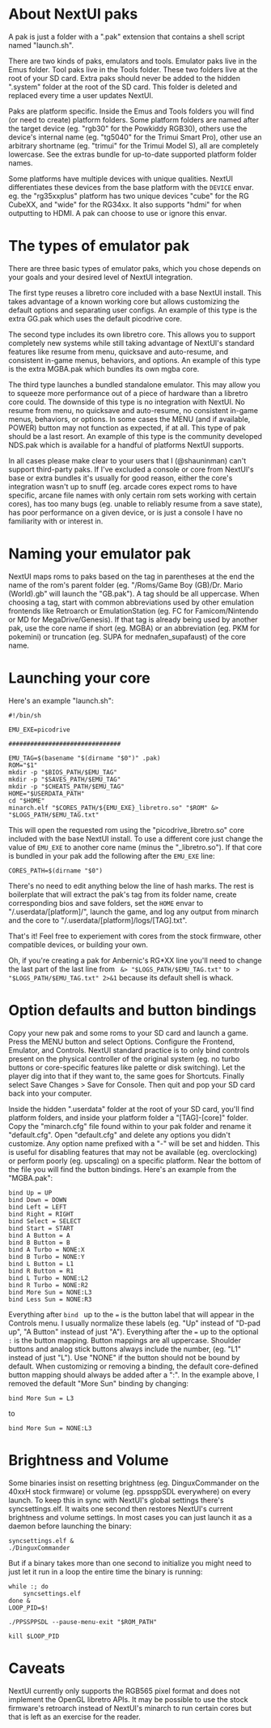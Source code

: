 # About NextUI paks

A pak is just a folder with a ".pak" extension that contains a shell script named "launch.sh". 

There are two kinds of paks, emulators and tools. Emulator paks live in the Emus folder. Tool paks live in the Tools folder. These two folders live at the root of your SD card. Extra paks should never be added to the hidden ".system" folder at the root of the SD card. This folder is deleted and replaced every time a user updates NextUI.

Paks are platform specific. Inside the Emus and Tools folders you will find (or need to create) platform folders. Some platform folders are named after the target device (eg. "rgb30" for the Powkiddy RGB30), others use the device's internal name (eg. "tg5040" for the Trimui Smart Pro), other use an arbitrary shortname (eg. "trimui" for the Trimui Model S), all are completely lowercase. See the extras bundle for up-to-date supported platform folder names.

Some platforms have multiple devices with unique qualities. NextUI differentiates these devices from the base platform with the `DEVICE` envar. eg. the "rg35xxplus" platform has two unique devices "cube" for the RG CubeXX, and "wide" for the RG34xx. It also supports "hdmi" for when outputting to HDMI. A pak can choose to use or ignore this envar.

# The types of emulator pak

There are three basic types of emulator paks, which you chose depends on your goals and your desired level of NextUI integration.

The first type reuses a libretro core included with a base NextUI install. This takes advantage of a known working core but allows customizing the default options and separating user configs. An example of this type is the extra GG.pak which uses the default picodrive core.

The second type includes its own libretro core. This allows you to support completely new systems while still taking advantage of NextUI's standard features like resume from menu, quicksave and auto-resume, and consistent in-game menus, behaviors, and options. An example of this type is the extra MGBA.pak which bundles its own mgba core.

The third type launches a bundled standalone emulator. This may allow you to squeeze more performance out of a piece of hardware than a libretro core could. The downside of this type is no integration with NextUI. No resume from menu, no quicksave and auto-resume, no consistent in-game menus, behaviors, or options. In some cases the MENU (and if available, POWER) button may not function as expected, if at all. This type of pak should be a last resort. An example of this type is the community developed NDS.pak which is available for a handful of platforms NextUI supports.

In all cases please make clear to your users that I (@shauninman) can't support third-party paks. If I've excluded a console or core from NextUI's base or extra bundles it's usually for good reason, either the core's integration wasn't up to snuff (eg. arcade cores expect roms to have specific, arcane file names with only certain rom sets working with certain cores), has too many bugs (eg. unable to reliably resume from a save state), has poor performance on a given device, or is just a console I have no familiarity with or interest in.

# Naming your emulator pak

NextUI maps roms to paks based on the tag in parentheses at the end the name of the rom's parent folder (eg. "/Roms/Game Boy (GB)/Dr. Mario (World).gb" will launch the "GB.pak"). A tag should be all uppercase. When choosing a tag, start with common abbreviations used by other emulation frontends like Retroarch or EmulationStation (eg. FC for Famicom/Nintendo or MD for MegaDrive/Genesis). If that tag is already being used by another pak, use the core name if short (eg. MGBA) or an abbreviation (eg. PKM for pokemini) or truncation (eg. SUPA for mednafen_supafaust) of the core name.

# Launching your core

Here's an example "launch.sh":

	#!/bin/sh
	
	EMU_EXE=picodrive
	
	###############################
	
	EMU_TAG=$(basename "$(dirname "$0")" .pak)
	ROM="$1"
	mkdir -p "$BIOS_PATH/$EMU_TAG"
	mkdir -p "$SAVES_PATH/$EMU_TAG"
	mkdir -p "$CHEATS_PATH/$EMU_TAG"
	HOME="$USERDATA_PATH"
	cd "$HOME"
	minarch.elf "$CORES_PATH/${EMU_EXE}_libretro.so" "$ROM" &> "$LOGS_PATH/$EMU_TAG.txt"

This will open the requested rom using the "picodrive\_libretro.so" core included with the base NextUI install. To use a different core just change the value of `EMU_EXE` to another core name (minus the "_libretro.so"). If that core is bundled in your pak add the following after the `EMU_EXE` line:

	CORES_PATH=$(dirname "$0")

There's no need to edit anything below the line of hash marks. The rest is boilerplate that will extract the pak's tag from its folder name, create corresponding bios and save folders, set the `HOME` envar to "/.userdata/[platform]/", launch the game, and log any output from minarch and the core to "/.userdata/[platform]/logs/[TAG].txt".

That's it! Feel free to experiement with cores from the stock firmware, other compatible devices, or building your own.

Oh, if you're creating a pak for Anbernic's RG*XX line you'll need to change the last part of the last line from ` &> "$LOGS_PATH/$EMU_TAG.txt"` to ` > "$LOGS_PATH/$EMU_TAG.txt" 2>&1` because its default shell is whack.

# Option defaults and button bindings

Copy your new pak and some roms to your SD card and launch a game. Press the MENU button and select Options. Configure the Frontend, Emulator, and Controls. NextUI standard practice is to only bind controls present on the physical controller of the original system (eg. no turbo buttons or core-specific features like palette or disk switching). Let the player dig into that if they want to, the same goes for Shortcuts. Finally select Save Changes > Save for Console. Then quit and pop your SD card back into your computer. 

Inside the hidden ".userdata" folder at the root of your SD card, you'll find platform folders, and inside your platform folder a "[TAG]-[core]" folder. Copy the "minarch.cfg" file found within to your pak folder and rename it "default.cfg". Open "default.cfg" and delete any options you didn't customize. Any option name prefixed with a "-" will be set and hidden. This is useful for disabling features that may not be available (eg. overclocking) or perform poorly (eg. upscaling) on a specific platform. Near the bottom of the file you will find the button bindings. Here's an example from the "MGBA.pak":

	bind Up = UP
	bind Down = DOWN
	bind Left = LEFT
	bind Right = RIGHT
	bind Select = SELECT
	bind Start = START
	bind A Button = A
	bind B Button = B
	bind A Turbo = NONE:X
	bind B Turbo = NONE:Y
	bind L Button = L1
	bind R Button = R1
	bind L Turbo = NONE:L2
	bind R Turbo = NONE:R2
	bind More Sun = NONE:L3
	bind Less Sun = NONE:R3

Everything after `bind ` up to the `=` is the button label that will appear in the Controls menu. I usually normalize these labels (eg.  "Up" instead of "D-pad up", "A Button" instead of just "A"). Everything after the `=` up to the optional `:` is the button mapping. Button mappings are all uppercase. Shoulder buttons and analog stick buttons always include the number, (eg. "L1" instead of just "L"). Use "NONE" if the button should not be bound by default. When customizing or removing a binding, the default core-defined button mapping should always be added after a ":". In the example above, I removed the default "More Sun" binding by changing:

	bind More Sun = L3

to

	bind More Sun = NONE:L3

# Brightness and Volume

Some binaries insist on resetting brightness (eg. DinguxCommander on the 40xxH stock firmware) or volume (eg. ppssppSDL everywhere) on every launch. To keep this in sync with NextUI's global settings there's syncsettings.elf. It waits one second then restores NextUI's current brightness and volume settings. In most cases you can just launch it as a daemon before launching the binary:

	syncsettings.elf &
	./DinguxCommander

But if a binary takes more than one second to initialize you might need to just let it run in a loop the entire time the binary is running:

	while :; do
	    syncsettings.elf
	done &
	LOOP_PID=$!
	
	./PPSSPPSDL --pause-menu-exit "$ROM_PATH"
	
	kill $LOOP_PID

# Caveats

NextUI currently only supports the RGB565 pixel format and does not implement the OpenGL libretro APIs. It may be possible to use the stock firmware's retroarch instead of NextUI's minarch to run certain cores but that is left as an exercise for the reader.